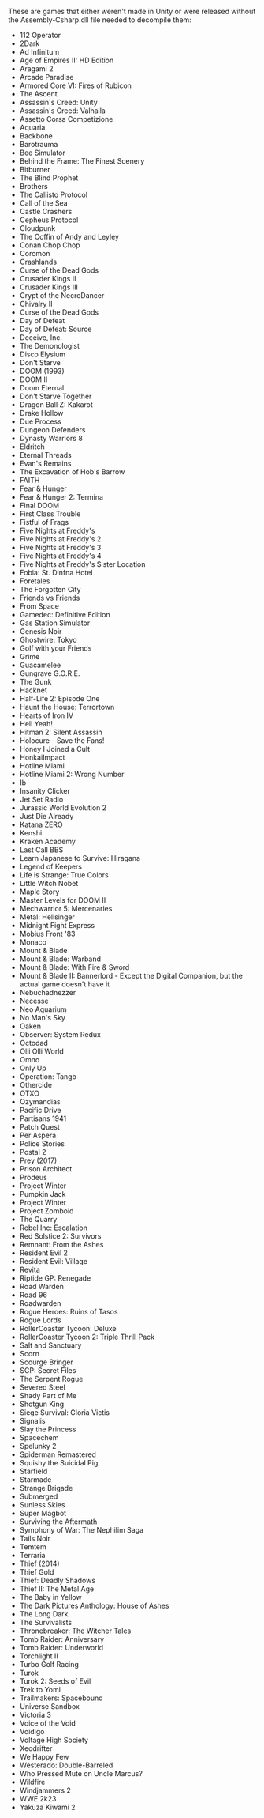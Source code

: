 These are games that either weren't made in Unity or were released without the Assembly-Csharp.dll file needed to decompile them:
- 112 Operator
- 2Dark
- Ad Infinitum
- Age of Empires II: HD Edition
- Aragami 2
- Arcade Paradise
- Armored Core VI: Fires of Rubicon
- The Ascent
- Assassin's Creed: Unity
- Assassin's Creed: Valhalla
- Assetto Corsa Competizione
- Aquaria
- Backbone
- Barotrauma
- Bee Simulator
- Behind the Frame: The Finest Scenery
- Bitburner
- The Blind Prophet
- Brothers
- The Callisto Protocol
- Call of the Sea
- Castle Crashers
- Cepheus Protocol
- Cloudpunk
- The Coffin of Andy and Leyley
- Conan Chop Chop
- Coromon
- Crashlands
- Curse of the Dead Gods
- Crusader Kings II
- Crusader Kings III
- Crypt of the NecroDancer
- Chivalry II
- Curse of the Dead Gods
- Day of Defeat
- Day of Defeat: Source
- Deceive, Inc.
- The Demonologist
- Disco Elysium
- Don't Starve
- DOOM (1993)
- DOOM II
- Doom Eternal
- Don't Starve Together
- Dragon Ball Z: Kakarot
- Drake Hollow
- Due Process
- Dungeon Defenders
- Dynasty Warriors 8
- Eldritch
- Eternal Threads
- Evan's Remains
- The Excavation of Hob's Barrow
- FAITH
- Fear & Hunger
- Fear & Hunger 2: Termina
- Final DOOM
- First Class Trouble
- Fistful of Frags
- Five Nights at Freddy's
- Five Nights at Freddy's 2
- Five Nights at Freddy's 3
- Five Nights at Freddy's 4
- Five Nights at Freddy's Sister Location
- Fobia: St. Dinfna Hotel
- Foretales
- The Forgotten City
- Friends vs Friends
- From Space
- Gamedec: Definitive Edition
- Gas Station Simulator
- Genesis Noir
- Ghostwire: Tokyo
- Golf with your Friends
- Grime
- Guacamelee
- Gungrave G.O.R.E.
- The Gunk
- Hacknet
- Half-Life 2: Episode One
- Haunt the House: Terrortown
- Hearts of Iron IV
- Hell Yeah!
- Hitman 2: Silent Assassin
- Holocure - Save the Fans!
- Honey I Joined a Cult
- HonkaiImpact
- Hotline Miami
- Hotline Miami 2: Wrong Number
- Ib
- Insanity Clicker
- Jet Set Radio
- Jurassic World Evolution 2
- Just Die Already
- Katana ZERO
- Kenshi
- Kraken Academy
- Last Call BBS
- Learn Japanese to Survive: Hiragana
- Legend of Keepers
- Life is Strange: True Colors
- Little Witch Nobet
- Maple Story
- Master Levels for DOOM II
- Mechwarrior 5: Mercenaries
- Metal: Hellsinger
- Midnight Fight Express
- Mobius Front '83
- Monaco
- Mount & Blade
- Mount & Blade: Warband
- Mount & Blade: With Fire & Sword
- Mount & Blade II: Bannerlord - Except the Digital Companion, but the actual game doesn't have it
- Nebuchadnezzer
- Necesse
- Neo Aquarium
- No Man's Sky
- Oaken
- Observer: System Redux
- Octodad
- Olli Olli World
- Omno
- Only Up
- Operation: Tango
- Othercide
- OTXO
- Ozymandias
- Pacific Drive
- Partisans 1941
- Patch Quest
- Per Aspera
- Police Stories
- Postal 2
- Prey (2017)
- Prison Architect
- Prodeus
- Project Winter
- Pumpkin Jack
- Project Winter
- Project Zomboid
- The Quarry
- Rebel Inc: Escalation
- Red Solstice 2: Survivors
- Remnant: From the Ashes
- Resident Evil 2
- Resident Evil: Village
- Revita
- Riptide GP: Renegade
- Road Warden
- Road 96
- Roadwarden
- Rogue Heroes: Ruins of Tasos
- Rogue Lords
- RollerCoaster Tycoon: Deluxe
- RollerCoaster Tycoon 2: Triple Thrill Pack
- Salt and Sanctuary
- Scorn
- Scourge Bringer
- SCP: Secret Files
- The Serpent Rogue
- Severed Steel
- Shady Part of Me
- Shotgun King
- Siege Survival: Gloria Victis
- Signalis
- Slay the Princess
- Spacechem
- Spelunky 2
- Spiderman Remastered
- Squishy the Suicidal Pig
- Starfield
- Starmade
- Strange Brigade
- Submerged
- Sunless Skies
- Super Magbot
- Surviving the Aftermath
- Symphony of War: The Nephilim Saga
- Tails Noir
- Temtem
- Terraria
- Thief (2014)
- Thief Gold
- Thief: Deadly Shadows
- Thief II: The Metal Age
- The Baby in Yellow
- The Dark Pictures Anthology: House of Ashes
- The Long Dark
- The Survivalists
- Thronebreaker: The Witcher Tales
- Tomb Raider: Anniversary
- Tomb Raider: Underworld
- Torchlight II
- Turbo Golf Racing
- Turok
- Turok 2: Seeds of Evil
- Trek to Yomi
- Trailmakers: Spacebound
- Universe Sandbox
- Victoria 3
- Voice of the Void
- Voidigo
- Voltage High Society
- Xeodrifter
- We Happy Few
- Westerado: Double-Barreled
- Who Pressed Mute on Uncle Marcus?
- Wildfire
- Windjammers 2
- WWE 2k23
- Yakuza Kiwami 2
